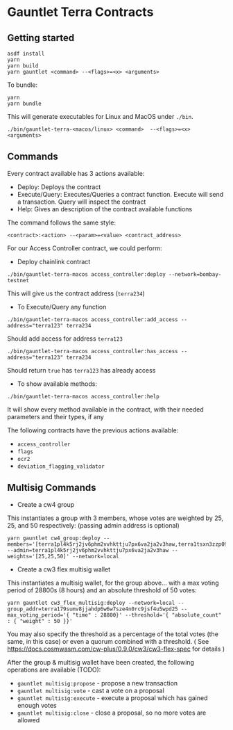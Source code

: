 # Gauntlet Terra Contracts



## Getting started

```
asdf install
yarn
yarn build
yarn gauntlet <command> --<flags>=<x> <arguments>
```

To bundle:
```
yarn
yarn bundle
```

This will generate executables for Linux and MacOS under `./bin`. 
```
./bin/gauntlet-terra-<macos/linux> <command>  --<flags>=<x> <arguments>
```
## Commands

Every contract available has 3 actions available:
- Deploy: Deploys the contract
- Execute/Query: Executes/Queries a contract function. Execute will send a transaction. Query will inspect the contract
- Help: Gives an description of the contract available functions

The command follows the same style:
```
<contract>:<action> --<param>=<value> <contract_address>
```

For our Access Controller contract, we could perform:

- Deploy chainlink contract
```
./bin/gauntlet-terra-macos access_controller:deploy --network=bombay-testnet
```
This will give us the contract address (`terra234`)

- To Execute/Query any function
```
./bin/gauntlet-terra-macos access_controller:add_access --address="terra123" terra234
```
Should add access for address `terra123`
```
./bin/gauntlet-terra-macos access_controller:has_access --address="terra123" terra234
```
Should return `true` has `terra123` has already access

- To show available methods:
```
./bin/gauntlet-terra-macos access_controller:help
```
It will show every method available in the contract, with their needed parameters and their types, if any


The following contracts have the previous actions available:
- `access_controller`
- `flags`
- `ocr2`
- `deviation_flagging_validator`

## Multisig Commands

- Create a cw4 group

This instantiates a group with 3 members, whose votes are weighted by 25, 25, and 50 respectively:  (passing admin address is optional)

```
yarn gauntlet cw4_group:deploy --members='[terra1pl4k5rj2jv6phm2vvhkttju7px6va2ja2v3haw,terra1tsxn3zzp09kvwpx03gzwquhc6nn794vvznuhzr,terra1s66cck3sxacdc2jfpdd4t4pk4yzc60pa72ssdr]' --admin=terra1pl4k5rj2jv6phm2vvhkttju7px6va2ja2v3haw --weights='[25,25,50]' --network=local
```
- Create a cw3 flex multisig wallet

This instantiates a multisig wallet, for the group above... with a max voting period of 28800s (8 hours) and an absolute threshold of 50 votes:

```
yarn gauntlet cw3_flex_multisig:deploy --network=local --group_addr=terra179sumv8jjahdp6w6w7sze4n0rc9jsf4u5wpd25 --max_voting_period='{ "time" : 28800}' --threshold='{ "absolute_count" : { "weight" : 50 }}'
```

You may also specify the threshold as a percentage of the total votes (the same, in this case) or even a quorum combined with a threshold.
( See https://docs.cosmwasm.com/cw-plus/0.9.0/cw3/cw3-flex-spec for details )

After the group & multisig wallet have been created, the following operations are available (TODO):

- `gauntlet multisig:propose` - propose a new transaction
- `gauntlet multisig:vote` - cast a vote on a proposal
- `gauntlet multisig:execute` - execute a proposal which has gained enough votes
- `gauntlet multisig:close` - close a proposal, so no more votes are allowed

